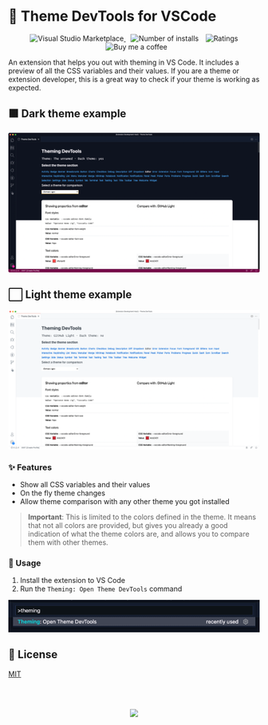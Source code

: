 # 💅 Theme DevTools for VSCode

<p align="center">
  <a href="https://marketplace.visualstudio.com/items?itemName=eliostruyf.vscode-theming-devtools" title="Check it out on the Visual Studio Marketplace">
    <img src="https://vsmarketplacebadge.apphb.com/version/eliostruyf.vscode-theming-devtools.svg" alt="Visual Studio Marketplace" style="display: inline-block" />
  </a>

  <img src="https://vsmarketplacebadge.apphb.com/installs/eliostruyf.vscode-theming-devtools.svg" alt="Number of installs"  style="display: inline-block;margin-left:10px" />
  
  <img src="https://vsmarketplacebadge.apphb.com/rating/eliostruyf.vscode-theming-devtools.svg" alt="Ratings" style="display: inline-block;margin-left:10px" />

  <a href="https://www.buymeacoffee.com/zMeFRy9" title="Buy me a coffee" style="margin-left:10px">
    <img src="https://img.shields.io/badge/Buy%20me%20a%20coffee-€%203-blue?logo=buy-me-a-coffee&style=flat" alt="Buy me a coffee" style="display: inline-block" />
  </a>
</p>

An extension that helps you out with theming in VS Code. It includes a preview of all the CSS variables and their values. If you are a theme or extension developer, this is a great way to check if your theme is working as expected.

## ⬛️ Dark theme example

<p align="center">
  <img src="./assets/dark-theme-v0.0.2.png" alt="Dark theme" style="display: inline-block" />
</p>

## ⬜️ Light theme example

<p align="center">
  <img src="./assets/light-theme-v0.0.2.png" alt="light theme" style="display: inline-block" />
</p>

### ✨ Features

- Show all CSS variables and their values
- On the fly theme changes
- Allow theme comparison with any other theme you got installed

> **Important**: This is limited to the colors defined in the theme. It means that not all colors are provided, but gives you already a good indication of what the theme colors are, and allows you to compare them with other themes.

### 🚀 Usage

1. Install the extension to VS Code
2. Run the `Theming: Open Theme DevTools` command

<p align="center">
  <img src="./assets/theme-command.png" alt="Theme command" style="display: inline-block" />
</p>

## 🔑 License

[MIT](./LICENSE)

<br />
<br />

<p align="center">
  <a href="https://visitorbadge.io/status?path=https%3A%2F%2Fgithub.com%2Festruyf%2Fvscode-theming-devtools"><img src="https://api.visitorbadge.io/api/visitors?path=https%3A%2F%2Fgithub.com%2Festruyf%2Fvscode-theming-devtools&countColor=%23263759" /></a>
</p>